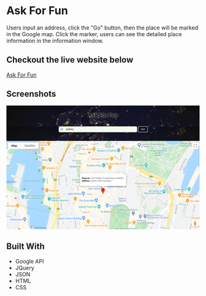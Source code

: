 # Ask For Fun
Users input an address, click the "Go" button, then the place will be marked in the Google map. Click the marker, users can see the detailed place information in the information window.

## Checkout the live website below
[Ask For Fun](https://yingl1984.github.io/search_place/)

## Screenshots
![screenshot](images\screenshot.png)

## Built With
- Google API
- JQuery
- JSON
- HTML
- CSS


